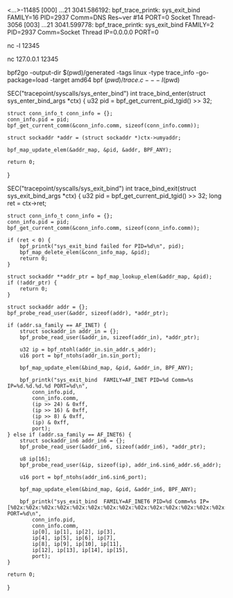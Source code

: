    <...>-11485   [000] ...21  3041.586192: bpf_trace_printk: sys_exit_bind  FAMILY=16 PID=2937 Comm=DNS Res~ver #14  PORT=0
   Socket Thread-3056    [003] ...21  3041.599778: bpf_trace_printk: sys_exit_bind  FAMILY=2 PID=2937 Comm=Socket Thread IP=0.0.0.0 PORT=0







nc -l 12345

nc 127.0.0.1 12345



bpf2go -output-dir $(pwd)/generated -tags linux -type trace_info -go-package=load -target amd64 bpf $(pwd)/trace.c -- -I$(pwd)

SEC("tracepoint/syscalls/sys_enter_bind")
int trace_bind_enter(struct sys_enter_bind_args *ctx) {
    u32 pid = bpf_get_current_pid_tgid() >> 32;  

    struct conn_info_t conn_info = {};
    conn_info.pid = pid;
    bpf_get_current_comm(&conn_info.comm, sizeof(conn_info.comm));

    struct sockaddr *addr = (struct sockaddr *)ctx->umyaddr;  

    bpf_map_update_elem(&addr_map, &pid, &addr, BPF_ANY);
  
    return 0;
}

SEC("tracepoint/syscalls/sys_exit_bind")
int trace_bind_exit(struct sys_exit_bind_args *ctx) {
    u32 pid = bpf_get_current_pid_tgid() >> 32;
    long ret = ctx->ret;

    struct conn_info_t conn_info = {};
    conn_info.pid = pid;
    bpf_get_current_comm(&conn_info.comm, sizeof(conn_info.comm));

    if (ret < 0) {
        bpf_printk("sys_exit_bind failed for PID=%d\n", pid);
        bpf_map_delete_elem(&conn_info_map, &pid);
        return 0;
    }

    struct sockaddr **addr_ptr = bpf_map_lookup_elem(&addr_map, &pid);
    if (!addr_ptr) {
        return 0;
    }

    struct sockaddr addr = {};
    bpf_probe_read_user(&addr, sizeof(addr), *addr_ptr);  

    if (addr.sa_family == AF_INET) {
        struct sockaddr_in addr_in = {};
        bpf_probe_read_user(&addr_in, sizeof(addr_in), *addr_ptr);

        u32 ip = bpf_ntohl(addr_in.sin_addr.s_addr);
        u16 port = bpf_ntohs(addr_in.sin_port);

        bpf_map_update_elem(&bind_map, &pid, &addr_in, BPF_ANY);

        bpf_printk("sys_exit_bind  FAMILY=AF_INET PID=%d Comm=%s IP=%d.%d.%d.%d PORT=%d\n",
            conn_info.pid,
            conn_info.comm,
            (ip >> 24) & 0xff,
            (ip >> 16) & 0xff,
            (ip >> 8) & 0xff,
            (ip) & 0xff,
            port);  
    } else if (addr.sa_family == AF_INET6) {
        struct sockaddr_in6 addr_in6 = {};
        bpf_probe_read_user(&addr_in6, sizeof(addr_in6), *addr_ptr);

        u8 ip[16];
        bpf_probe_read_user(&ip, sizeof(ip), addr_in6.sin6_addr.s6_addr);

        u16 port = bpf_ntohs(addr_in6.sin6_port);

        bpf_map_update_elem(&bind_map, &pid, &addr_in6, BPF_ANY);

        bpf_printk("sys_exit_bind  FAMILY=AF_INET6 PID=%d Comm=%s IP=[%02x:%02x:%02x:%02x:%02x:%02x:%02x:%02x:%02x:%02x:%02x:%02x:%02x:%02x:%02x:%02x] PORT=%d\n",
            conn_info.pid,
            conn_info.comm,
            ip[0], ip[1], ip[2], ip[3],
            ip[4], ip[5], ip[6], ip[7],
            ip[8], ip[9], ip[10], ip[11],
            ip[12], ip[13], ip[14], ip[15],
            port);  
    }
  
    return 0;
}

